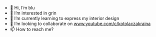 - 👋 Hi, I’m blu
- 👀 I’m interested in grin
- 🌱 I’m currently learning to express my interior design 
- 💞️ I’m looking to collaborate on www.youtube.com/c/kotolaczakraina
- 📫 How to reach me?

<!---
chrtscn/chrtscn is a ✨ special ✨ repository because its `README.md` (this file) appears on your GitHub profile.
You can click the Preview link to take a look at your changes.
--->

